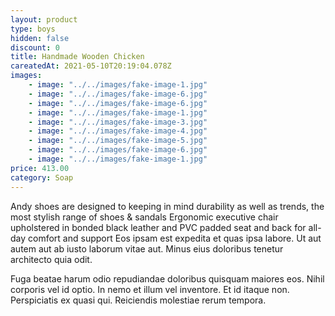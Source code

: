 ```yaml
---
layout: product
type: boys
hidden: false
discount: 0
title: Handmade Wooden Chicken
careatedAt: 2021-05-10T20:19:04.078Z
images:
    - image: "../../images/fake-image-1.jpg"
    - image: "../../images/fake-image-6.jpg"
    - image: "../../images/fake-image-6.jpg"
    - image: "../../images/fake-image-1.jpg"
    - image: "../../images/fake-image-3.jpg"
    - image: "../../images/fake-image-4.jpg"
    - image: "../../images/fake-image-5.jpg"
    - image: "../../images/fake-image-6.jpg"
    - image: "../../images/fake-image-1.jpg"
price: 413.00
category: Soap
---
```

Andy shoes are designed to keeping in mind durability as well as trends, the most stylish range of shoes & sandals
Ergonomic executive chair upholstered in bonded black leather and PVC padded seat and back for all-day comfort and support
Eos ipsam est expedita et quas ipsa labore. Ut aut autem aut ab iusto laborum vitae aut. Minus eius doloribus tenetur architecto quia odit.
 Fuga beatae harum odio repudiandae doloribus quisquam maiores eos. Nihil corporis vel id optio. In nemo et illum vel inventore. Et id itaque non. Perspiciatis ex quasi qui. Reiciendis molestiae rerum tempora.
